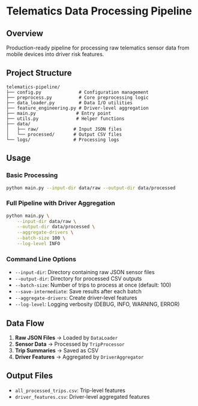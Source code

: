 # Telematics Data Processing Pipeline

## Overview
Production-ready pipeline for processing raw telematics sensor data from mobile devices into driver risk features.

## Project Structure
```
telematics-pipeline/
├── config.py              # Configuration management
├── preprocess.py          # Core preprocessing logic
├── data_loader.py         # Data I/O utilities
├── feature_engineering.py # Driver-level aggregation
├── main.py               # Entry point
├── utils.py              # Helper functions
├── data/
│   ├── raw/             # Input JSON files
│   └── processed/       # Output CSV files
└── logs/                # Processing logs
```

## Usage

### Basic Processing
```bash
python main.py --input-dir data/raw --output-dir data/processed
```

### Full Pipeline with Driver Aggregation
```bash
python main.py \
    --input-dir data/raw \
    --output-dir data/processed \
    --aggregate-drivers \
    --batch-size 100 \
    --log-level INFO
```

### Command Line Options
- `--input-dir`: Directory containing raw JSON sensor files
- `--output-dir`: Directory for processed CSV outputs
- `--batch-size`: Number of trips to process at once (default: 100)
- `--save-intermediate`: Save results after each batch
- `--aggregate-drivers`: Create driver-level features
- `--log-level`: Logging verbosity (DEBUG, INFO, WARNING, ERROR)

## Data Flow

1. **Raw JSON Files** → Loaded by `DataLoader`
2. **Sensor Data** → Processed by `TripProcessor`
3. **Trip Summaries** → Saved as CSV
4. **Driver Features** → Aggregated by `DriverAggregator`

## Output Files

- `all_processed_trips.csv`: Trip-level features
- `driver_features.csv`: Driver-level aggregated features
